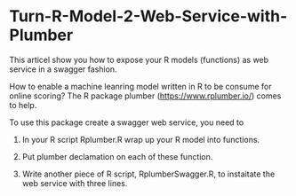 # Turn-R-Model-2-Web-Service-with-Plumber
This articel show you how to expose your R models (functions) as web service in a swagger fashion. 

How to enable a machine leanring model written in R to be consume for online scoring? The R package plumber (https://www.rplumber.io/) comes to help.

To use this package create a swagger web service, you need to

1. In your R script Rplumber.R wrap up your R model into functions.

2. Put plumber declamation on each of these function.

3. Write another piece of R script, RplumberSwagger.R, to instaitate the web service with three lines.

